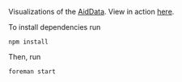 Visualizations of the [AidData][aiddata]. View in action [here][demo].


To install dependencies run

    npm install

Then, run

    foreman start

    
[demo]: http://aiddata.herokuapp.com
[aiddata]: http://aiddata.org